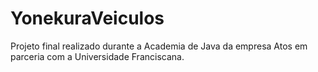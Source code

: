 # YonekuraVeiculos
Projeto final realizado durante a Academia de Java da empresa Atos em parceria com a Universidade Franciscana.
